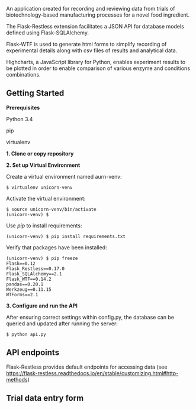 An application created for recording and reviewing data from trials of biotechnology-based manufacturing processes for a novel food ingredient.

The Flask-Restless extension facilitates a JSON API for database models defined using Flask-SQLAlchemy.

Flask-WTF is used to generate html forms to simplify recording of experimental details along with csv files of results and analytical data.

Highcharts, a JavaScript library for Python, enables experiment results to be plotted in order to enable comparison of various enzyme and conditions combinations.

Getting Started
---------------
**Prerequisites**

Python 3.4

pip

virtualenv

**1. Clone or copy repository**

**2. Set up Virtual Environment**

Create a virtual environment named aurn-venv:

    $ virtualenv unicorn-venv

Activate the virtual environment:

    $ source unicorn-venv/bin/activate
    (unicorn-venv) $

Use *pip* to install requirements:

    (unicorn-venv) $ pip install requirements.txt

Verify that packages have been installed:

    (unicorn-venv) $ pip freeze
    Flask==0.12
    Flask_Restless==0.17.0
    Flask_SQLAlchemy==2.1
    Flask_WTF==0.14.2
    pandas==0.20.1
    Werkzeug==0.11.15
    WTForms==2.1

**3. Configure and run the API**

After ensuring correct settings within config.py, the database can be queried and updated after running the server:

    $ python api.py

API endpoints
--------------
Flask-Restless provides default endpoints for accessing data (see https://flask-restless.readthedocs.io/en/stable/customizing.html#http-methods)

Trial data entry form
---------------------

